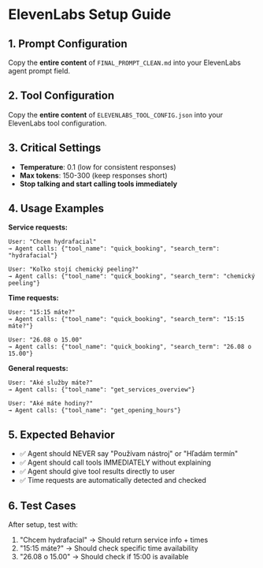 # ElevenLabs Setup Guide

## 1. Prompt Configuration
Copy the **entire content** of `FINAL_PROMPT_CLEAN.md` into your ElevenLabs agent prompt field.

## 2. Tool Configuration  
Copy the **entire content** of `ELEVENLABS_TOOL_CONFIG.json` into your ElevenLabs tool configuration.

## 3. Critical Settings
- **Temperature**: 0.1 (low for consistent responses)
- **Max tokens**: 150-300 (keep responses short)
- **Stop talking and start calling tools immediately**

## 4. Usage Examples

**Service requests:**
```
User: "Chcem hydrafacial"
→ Agent calls: {"tool_name": "quick_booking", "search_term": "hydrafacial"}

User: "Koľko stojí chemický peeling?"  
→ Agent calls: {"tool_name": "quick_booking", "search_term": "chemický peeling"}
```

**Time requests:**
```
User: "15:15 máte?"
→ Agent calls: {"tool_name": "quick_booking", "search_term": "15:15 máte?"}

User: "26.08 o 15.00"
→ Agent calls: {"tool_name": "quick_booking", "search_term": "26.08 o 15.00"}
```

**General requests:**
```
User: "Aké služby máte?"
→ Agent calls: {"tool_name": "get_services_overview"}

User: "Aké máte hodiny?"
→ Agent calls: {"tool_name": "get_opening_hours"}
```

## 5. Expected Behavior
- ✅ Agent should NEVER say "Používam nástroj" or "Hľadám termín"
- ✅ Agent should call tools IMMEDIATELY without explaining
- ✅ Agent should give tool results directly to user
- ✅ Time requests are automatically detected and checked

## 6. Test Cases
After setup, test with:
1. "Chcem hydrafacial" → Should return service info + times
2. "15:15 máte?" → Should check specific time availability  
3. "26.08 o 15.00" → Should check if 15:00 is available